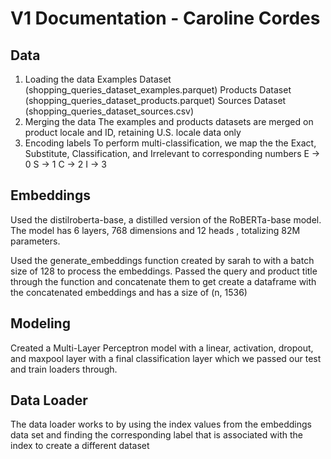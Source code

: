 # V1 Documentation - Caroline Cordes

## Data

1. Loading the data
Examples Dataset (shopping_queries_dataset_examples.parquet)
Products Dataset (shopping_queries_dataset_products.parquet)
Sources Dataset (shopping_queries_dataset_sources.csv)
2. Merging the data
The examples and products datasets are merged on product locale and ID, retaining U.S. locale data only
3. Encoding labels
To perform multi-classification, we map the the Exact, Substitute, Classification, and Irrelevant to corresponding numbers
E -> 0
S -> 1
C -> 2
I -> 3

## Embeddings 
Used the distilroberta-base, a distilled version of the RoBERTa-base model. The model has 6 layers, 768 dimensions and 12 heads , totalizing 82M parameters. 


Used the generate_embeddings function created by sarah to with a batch size of 128 to process the embeddings. Passed the query and product title through the function and concatenate them to get create a dataframe with the concatenated embeddings and has a size of (n, 1536)


## Modeling 
Created a Multi-Layer Perceptron model with a 
linear, activation, dropout, and maxpool layer with a final classification layer which we passed our test and train loaders through. 


## Data Loader 
The data loader works to by using the index values from the embeddings data set and finding the corresponding label that is associated with the index to create a different dataset 


